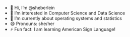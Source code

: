 - 👋 Hi, I’m @sheberlein
- 👀 I’m interested in Computer Science and Data Science
- 🌱 I’m currently about operating systems and statistics
- 😄 Pronouns: she/her
- ⚡ Fun fact: I am learning American Sign Language!

<!---
sheberlein/sheberlein is a ✨ special ✨ repository because its `README.md` (this file) appears on your GitHub profile.
You can click the Preview link to take a look at your changes.
--->
